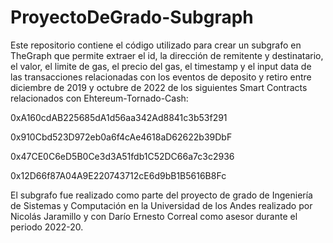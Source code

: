 # ProyectoDeGrado-Subgraph

Este repositorio contiene el código utilizado para crear un subgrafo en TheGraph que permite extraer el id, la dirección de remitente y destinatario, el valor, el limite de gas, el precio del gas, el timestamp y el input data de las transacciones relacionadas con los eventos de deposito y retiro entre diciembre de 2019 y octubre de 2022 de los siguientes Smart Contracts relacionados con Ehtereum-Tornado-Cash:

0xA160cdAB225685dA1d56aa342Ad8841c3b53f291

0x910Cbd523D972eb0a6f4cAe4618aD62622b39DbF

0x47CE0C6eD5B0Ce3d3A51fdb1C52DC66a7c3c2936

0x12D66f87A04A9E220743712cE6d9bB1B5616B8Fc



El subgrafo fue realizado como parte del proyecto de grado de Ingeniería de Sistemas y Computación en la Universidad de los Andes realizado por Nicolás Jaramillo y con Darío Ernesto Correal como asesor durante el periodo 2022-20.
